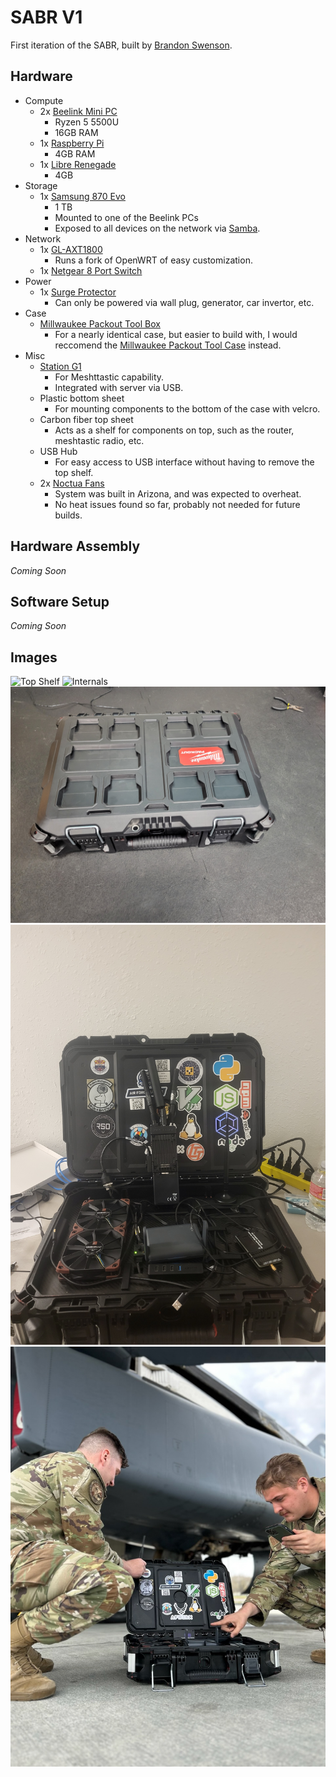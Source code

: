 # SABR V1
First iteration of the SABR, built by [Brandon Swenson](https://github.com/bmswens).

## Hardware
- Compute
    - 2x [Beelink Mini PC](https://www.amazon.com/gp/product/B0B2RHXLDK/ref=ppx_yo_dt_b_search_asin_title?ie=UTF8&th=1)
        - Ryzen 5 5500U
        - 16GB RAM
    - 1x [Raspberry Pi](https://www.amazon.com/Raspberry-Model-2019-Quad-Bluetooth/dp/B07TC2BK1X/ref=sr_1_3?keywords=raspberry+pi+4&qid=1692153805&s=electronics&sprefix=raspberr%2Celectronics%2C87&sr=1-3)
        - 4GB RAM
    - 1x [Libre Renegade](https://www.amazon.com/dp/B078RT6H8X?ref=nb_sb_ss_w_as-reorder-t1_k0_1_6&amp=&crid=22EVE05YGD6BY&sprefix=libre%2B&th=1)
        - 4GB
- Storage
    - 1x [Samsung 870 Evo](https://www.amazon.com/SAMSUNG-Inch-Internal-MZ-77E1T0B-AM/dp/B08QBJ2YMG/ref=sr_1_3?crid=116NV3XGIFWMJ&keywords=samsung%2B1tb%2Bssd&qid=1692154018&sprefix=samsung%2B1tb%2Bssd%2Caps%2C85&sr=8-3&th=1)
        - 1 TB
        - Mounted to one of the Beelink PCs
        - Exposed to all devices on the network via [Samba](https://www.samba.org/).
- Network
    - 1x [GL-AXT1800](https://www.amazon.com/gp/product/B0B2J7WSDK/ref=ppx_yo_dt_b_search_asin_title?ie=UTF8&th=1)
        - Runs a fork of OpenWRT of easy customization.
    - 1x [Netgear 8 Port Switch](https://www.amazon.com/gp/product/B07PFYM5MZ/ref=ppx_yo_dt_b_search_asin_title?ie=UTF8&psc=1)
- Power
    - 1x [Surge Protector](https://www.amazon.com/gp/product/B08MTBCXWX/ref=ppx_yo_dt_b_search_asin_title?ie=UTF8&psc=1)
        - Can only be powered via wall plug, generator, car invertor, etc.
- Case
    - [Millwaukee Packout Tool Box](https://www.milwaukeetool.com/Products/Storage-Solutions/PACKOUT/PACKOUT-Tool-Boxes/48-22-8424)
        - For a nearly identical case, but easier to build with, I would reccomend the [Millwaukee Packout Tool Case](https://www.milwaukeetool.com/Products/Storage-Solutions/PACKOUT/PACKOUT-Tool-Boxes/48-22-8450) instead.
- Misc
    - [Station G1](https://shop.uniteng.com/product/meshtastic-mesh-device-station-edition/)
        - For Meshttastic capability.
        - Integrated with server via USB.
    - Plastic bottom sheet
        - For mounting components to the bottom of the case with velcro.
    - Carbon fiber top sheet
        - Acts as a shelf for components on top, such as the router, meshtastic radio, etc.
    - USB Hub
        - For easy access to USB interface without having to remove the top shelf.
    - 2x [Noctua Fans](https://www.amazon.com/gp/product/B00KFCRATC/ref=ppx_yo_dt_b_search_asin_title?ie=UTF8&psc=1)
        - System was built in Arizona, and was expected to overheat.
        - No heat issues found so far, probably not needed for future builds.

## Hardware Assembly
*Coming Soon*

## Software Setup
*Coming Soon*

## Images
![Top Shelf](/img/lid.jpg)
![Internals](/img/internal.jpg)
![Closed](/img/closed.jpg)
![latest](/img/latest.jpg)
![Arctic Edge](/img/arctic-edge-2.jpg)